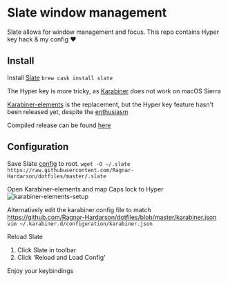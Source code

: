 # Slate window management

Slate allows for window management and focus.
This repo contains Hyper key hack & my config :heart:

## Install
Install [Slate](https://github.com/jigish/slate)
`brew cask install slate`

The Hyper key is more tricky, as [Karabiner](https://pqrs.org/osx/karabiner/) does not work on macOS Sierra

[Karabiner-elements](https://github.com/tekezo/Karabiner-Elements) is the replacement, but the Hyper key feature hasn't been released yet, despite the [enthusiasm](https://github.com/tekezo/Karabiner-Elements/pull/170)

Compiled release can be found [here](https://github.com/Ragnar-Hardarson/dotfiles/releases/download/0.90.64/Karabiner-Elements-0.90.64.dmg)

## Configuration
Save Slate [config](https://github.com/Ragnar-Hardarson/dotfiles/blob/master/.slate) to root.
`wget -O ~/.slate https://raw.githubusercontent.com/Ragnar-Hardarson/dotfiles/master/.slate`

Open Karabiner-elements and map Caps lock to Hyper
![karabiner-elements-setup](https://cloud.githubusercontent.com/assets/22854722/25352900/d4da758c-292d-11e7-93c3-1a40ec4be93d.gif)

Alternatively edit the karabiner.config file to match https://github.com/Ragnar-Hardarson/dotfiles/blob/master/karabiner.json
`vim ~/.karabiner.d/configuration/karabiner.json`

Reload Slate
1. Click Slate in toolbar
2. Click 'Reload and Load Config'

Enjoy your keybindings
